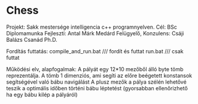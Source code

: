 # Chess

Projekt: Sakk mestersége intelligencia c++ programnyelven.
Cél: BSc Diplomamunka
Fejleszti: Antal Márk Medárd
Felügyelő, Konzulens: Csáji Balázs Csanád Ph.D.

Fordítás futtatás:
compile_and_run.bat   /// fordít és futtat 
run.bat		      /// csak futtat

Működési elv, alapfogalmak:
A pályát egy 12*10 mezőből álló byte tömb reprezentálja.
A tömb 1 dimenziós, ami segíti az előre beégetett konstansok segítségével való bábu navigálást
A plusz mezők a pálya szélén lehetővé teszik a optimális időben történi bábu léptetést 
           (gyorsabban ellenőrizhető ha egy bábu kilép a pályáról)
